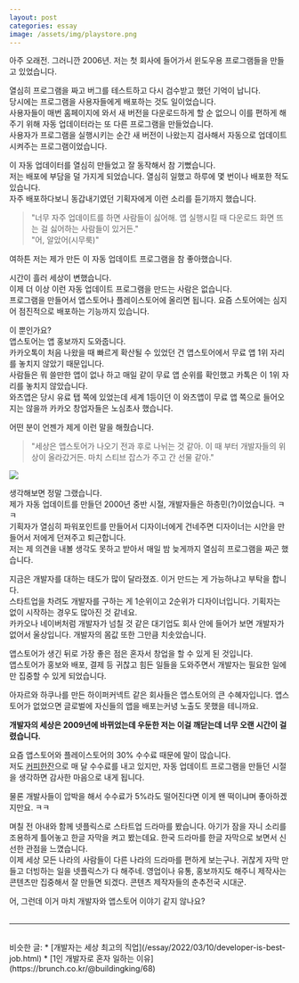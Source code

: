 ```yaml
---
layout: post
categories: essay
image: /assets/img/playstore.png
---
```


아주 오래전. 그러니깐 2006년.
저는 첫 회사에 들어가서 윈도우용 프로그램들을 만들고 있었습니다.

열심히 프로그램을 짜고 버그를 테스트하고 다시 검수받고 했던 기억이 납니다.  
당시에는 프로그램을 사용자들에게 배포하는 것도 일이었습니다.  
사용자들이 매번 홈페이지에 와서 새 버전을 다운로드하게 할 순 없으니 이를 편하게 해 주기 위해 자동 업데이터라는 또 다른 프로그램을 만들었습니다.  
사용자가 프로그램을 실행시키는 순간 새 버전이 나왔는지 검사해서 자동으로 업데이트 시켜주는 프로그램이었습니다.  

이 자동 업데이터를 열심히 만들었고 잘 동작해서 참 기뻤습니다.  
저는 배포에 부담을 덜 가지게 되었습니다. 열심히 일했고 하루에 몇 번이나 배포한 적도 있습니다.  
자주 배포하다보니 동갑내기였던 기획자에게 이런 소리를 듣기까지 했습니다.

> "너무 자주 업데이트를 하면 사람들이 싫어해. 앱 실행시킬 때 다운로드 화면 뜨는 걸 싫어하는 사람들이 있거든."  
> "어, 알았어(시무룩)"

여하튼 저는 제가 만든 이 자동 업데이트 프로그램을 참 좋아했습니다.

시간이 흘러 세상이 변했습니다.  
이제 더 이상 이런 자동 업데이트 프로그램을 만드는 사람은 없습니다.  
프로그램을 만들어서 앱스토어나 플레이스토어에 올리면 됩니다. 요즘 스토어에는 심지어 점진적으로 배포하는 기능까지 있습니다.

이 뿐인가요?  
앱스토어는 앱 홍보까지 도와줍니다.  
카카오톡이 처음 나왔을 때 빠르게 확산될 수 있었던 건 앱스토어에서 무료 앱 1위 자리를 놓치지 않았기 때문입니다.  
사람들은 뭐 쓸만한 앱이 없나 하고 매일 같이 무료 앱 순위를 확인했고 카톡은 이 1위 자리를 놓치지 않았습니다.  
와츠앱은 당시 유료 탭 쪽에 있었는데 세계 1등이던 이 와츠앱이 무료 앱 쪽으로 들어오지는 않을까 카카오 창업자들은 노심초사 했습니다.

어떤 분이 언젠가 제게 이런 말을 해줬습니다.  
> "세상은 앱스토어가 나오기 전과 후로 나뉘는 것 같아. 이 때 부터 개발자들의 위상이 올라갔거든. 마치 스티브 잡스가 주고 간 선물 같아."

![](https://images.velog.io/images/jeho/post/022d2803-9c55-4225-ba83-09d97b8d2605/Steve-Jobs-introduces-the-OG-iPhone-with-a-UI-that-is-still-in-use-today.png)

생각해보면 정말 그랬습니다.  
제가 자동 업데이트를 만들던 2000년 중반 시절, 개발자들은 하층민(?)이었습니다. ㅋㅋ  
기획자가 열심히 파워포인트를 만들어서 디자이너에게 건네주면 디자이너는 시안을 만들어서 저에게 던져주고 퇴근합니다.  
저는 제 의견을 내볼 생각도 못하고 받아서 매일 밤 늦게까지 열심히 프로그램을 짜곤 했습니다.  

지금은 개발자를 대하는 태도가 많이 달라졌죠. 이거 만드는 게 가능하냐고 부탁을 합니다.  
스타트업을 차려도 개발자를 구하는 게 1순위이고 2순위가 디자이너입니다. 기획자는 없이 시작하는 경우도 많아진 것 같네요.  
카카오나 네이버처럼 개발자가 넘칠 것 같은 대기업도 회사 안에 들어가 보면 개발자가 없어서 울상입니다. 개발자의 몸값 또한 그만큼 치솟았습니다.

앱스토어가 생긴 뒤로 가장 좋은 점은 혼자서 창업을 할 수 있게 된 것입니다.  
앱스토어가 홍보와 배포, 결제 등 귀찮고 힘든 일들을 도와주면서 개발자는 필요한 일에만 집중할 수 있게 되었습니다.

아자르와 하쿠나를 만든 하이퍼커넥트 같은 회사들은 앱스토어의 큰 수혜자입니다. 앱스토어가 없었으면 글로벌에 자신들의 앱을 배포는커녕 노출도 못했을 테니까요.

**개발자의 세상은 2009년에 바뀌었는데 우둔한 저는 이걸 깨닫는데 너무 오랜 시간이 걸렸습니다.**

요즘 앱스토어와 플레이스토어의 30% 수수료 때문에 말이 많습니다.  
저도 [커피한잔](https://withcoffee.app)으로 매 달 수수료를 내고 있지만, 자동 업데이트 프로그램을 만들던 시절을 생각하면 감사한 마음으로 내게 됩니다.

물론 개발사들이 압박을 해서 수수료가 5%라도 떨어진다면 이게 왠 떡이냐며 좋아하겠지만요. ㅋㅋ

며칠 전 아내와 함께 넷플릭스로 스타트업 드라마를 봤습니다. 아기가 잠을 자니 소리를 조용하게 틀어놓고 한글 자막을 켜고 봤는데요. 한국 드라마를 한글 자막으로 보면서 신선한 관점을 느꼈습니다.  
이제 세상 모든 나라의 사람들이 다른 나라의 드라마를 편하게 보는구나. 귀찮게 자막 만들고 더빙하는 일을 넷플릭스가 다 해주네. 영업이나 유통, 홍보까지도 해주니 제작사는 콘텐츠만 집중해서 잘 만들면 되겠다. 콘텐츠 제작자들의 춘추전국 시대군.

어, 그런데 이거 마치 개발자와 앱스토어 이야기 같지 않나요?
<br>
<br>

---

<br>
비슷한 글:
* [개발자는 세상 최고의 직업](/essay/2022/03/10/developer-is-best-job.html)
* [1인 개발자로 혼자 일하는 이유](https://brunch.co.kr/@buildingking/68)